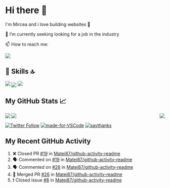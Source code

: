 # Hi there 👋
I'm Mircea and i love building websites 🙌

🔭 I’m currently seeking looking for a job in the industry

📫 How to reach me:

<a href="https://www.linkedin.com/in/matei-m-82633047/">
  <img src="https://img.shields.io/badge/--linkedin?label=LinkedIn&logo=LinkedIn&style=social" />
<a>
  
## 🚀 Skills 🔝

<img align="left" src="https://img.shields.io/badge/html5%20-%23E34F26.svg?&style=for-the-badge&logo=html5&logoColor=white" />
<img align="center" src="https://img.shields.io/badge/bootstrap%20-%23563D7C.svg?&style=for-the-badge&logo=bootstrap&logoColor=white" />
<img src="https://img.shields.io/badge/react%20-%2320232a.svg?&style=for-the-badge&logo=react&logoColor=%2361DAFB" />


## My GitHub Stats 📈

<img align="center" src="https://github-readme-stats.matei87.vercel.app/api/pin/?username=Matei87&theme=radical&repo=github-readme-stats" />
<img align="left" src="https://github-readme-stats.matei87.vercel.app/api/top-langs/?username=Matei87&theme=radical&show_icons=true" />
<img align="right" src="https://github-readme-stats.matei87.vercel.app/api?username=Matei87&theme=radical&show_icons=true" />

<a href="https://twitter.com/intent/follow?screen_name=SST28354251">![Twitter Follow](https://img.shields.io/twitter/follow/SST28354251?color=1DAF2&label=Follow&logo=Twitter)</a>
[![made-for-VSCode](https://img.shields.io/badge/Made%20for-VSCode-1f425f.svg)](https://code.visualstudio.com/)
[![saythanks](https://img.shields.io/badge/say-thanks-ff69b4.svg)](https://saythanks.io/to/kennethreitz)

## My Recent GitHub Activity

<!--START_SECTION:activity-->
1. ❌ Closed PR [#19](https://github.com//Matei87/github-activity-readme/pull/19) in [Matei87/github-activity-readme](https://github.com//Matei87/github-activity-readme)
2. 🗣 Commented on [#19](https://github.com//Matei87/github-activity-readme/issues/19) in [Matei87/github-activity-readme](https://github.com//Matei87/github-activity-readme)
3. 🗣 Commented on [#26](https://github.com//Matei87/github-activity-readme/issues/26) in [Matei87/github-activity-readme](https://github.com//Matei87/github-activity-readme)
4. 🎉 Merged PR [#26](https://github.com//Matei87/github-activity-readme/pull/26) in [Matei87/github-activity-readme](https://github.com//Matei87/github-activity-readme)
5. ❗️ Closed issue [#8](https://github.com//Matei87/github-activity-readme/issues/8) in [Matei87/github-activity-readme](https://github.com//Matei87/github-activity-readme)
<!--END_SECTION:activity-->
